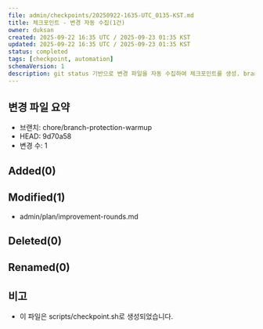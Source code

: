 ```yaml
---
file: admin/checkpoints/20250922-1635-UTC_0135-KST.md
title: 체크포인트 - 변경 자동 수집(1건)
owner: duksan
created: 2025-09-22 16:35 UTC / 2025-09-23 01:35 KST
updated: 2025-09-22 16:35 UTC / 2025-09-23 01:35 KST
status: completed
tags: [checkpoint, automation]
schemaVersion: 1
description: git status 기반으로 변경 파일을 자동 수집하여 체크포인트를 생성. branch=chore/branch-protection-warmup, head=9d70a58
---
```


## 변경 파일 요약
- 브랜치: chore/branch-protection-warmup
- HEAD: 9d70a58
- 변경 수: 1

## Added(0)

## Modified(1)
- admin/plan/improvement-rounds.md

## Deleted(0)

## Renamed(0)

## 비고
- 이 파일은 scripts/checkpoint.sh로 생성되었습니다.
